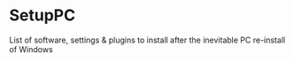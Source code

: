 SetupPC
=======
List of software, settings & plugins to install after the inevitable PC re-install of Windows

